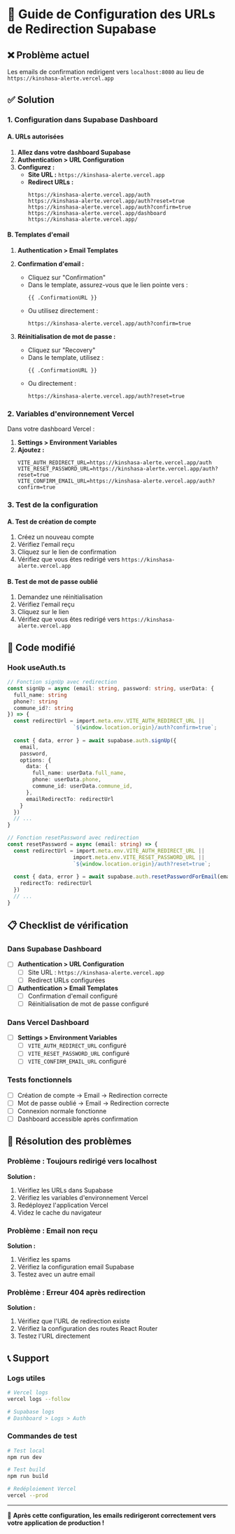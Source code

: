 # 🔧 Guide de Configuration des URLs de Redirection Supabase

## ❌ Problème actuel
Les emails de confirmation redirigent vers `localhost:8080` au lieu de `https://kinshasa-alerte.vercel.app`

## ✅ Solution

### 1. Configuration dans Supabase Dashboard

#### A. URLs autorisées
1. **Allez dans votre dashboard Supabase**
2. **Authentication > URL Configuration**
3. **Configurez :**
   - **Site URL :** `https://kinshasa-alerte.vercel.app`
   - **Redirect URLs :**
     ```
     https://kinshasa-alerte.vercel.app/auth
     https://kinshasa-alerte.vercel.app/auth?reset=true
     https://kinshasa-alerte.vercel.app/auth?confirm=true
     https://kinshasa-alerte.vercel.app/dashboard
     https://kinshasa-alerte.vercel.app/
     ```

#### B. Templates d'email
1. **Authentication > Email Templates**
2. **Confirmation d'email :**
   - Cliquez sur "Confirmation"
   - Dans le template, assurez-vous que le lien pointe vers :
     ```
     {{ .ConfirmationURL }}
     ```
   - Ou utilisez directement :
     ```
     https://kinshasa-alerte.vercel.app/auth?confirm=true
     ```

3. **Réinitialisation de mot de passe :**
   - Cliquez sur "Recovery"
   - Dans le template, utilisez :
     ```
     {{ .ConfirmationURL }}
     ```
   - Ou directement :
     ```
     https://kinshasa-alerte.vercel.app/auth?reset=true
     ```

### 2. Variables d'environnement Vercel

Dans votre dashboard Vercel :
1. **Settings > Environment Variables**
2. **Ajoutez :**
   ```
   VITE_AUTH_REDIRECT_URL=https://kinshasa-alerte.vercel.app/auth
   VITE_RESET_PASSWORD_URL=https://kinshasa-alerte.vercel.app/auth?reset=true
   VITE_CONFIRM_EMAIL_URL=https://kinshasa-alerte.vercel.app/auth?confirm=true
   ```

### 3. Test de la configuration

#### A. Test de création de compte
1. Créez un nouveau compte
2. Vérifiez l'email reçu
3. Cliquez sur le lien de confirmation
4. Vérifiez que vous êtes redirigé vers `https://kinshasa-alerte.vercel.app`

#### B. Test de mot de passe oublié
1. Demandez une réinitialisation
2. Vérifiez l'email reçu
3. Cliquez sur le lien
4. Vérifiez que vous êtes redirigé vers `https://kinshasa-alerte.vercel.app`

## 🔧 Code modifié

### Hook useAuth.ts
```typescript
// Fonction signUp avec redirection
const signUp = async (email: string, password: string, userData: {
  full_name: string
  phone?: string
  commune_id?: string
}) => {
  const redirectUrl = import.meta.env.VITE_AUTH_REDIRECT_URL || 
                     `${window.location.origin}/auth?confirm=true`;
  
  const { data, error } = await supabase.auth.signUp({
    email,
    password,
    options: {
      data: {
        full_name: userData.full_name,
        phone: userData.phone,
        commune_id: userData.commune_id,
      },
      emailRedirectTo: redirectUrl
    }
  })
  // ...
}

// Fonction resetPassword avec redirection
const resetPassword = async (email: string) => {
  const redirectUrl = import.meta.env.VITE_AUTH_REDIRECT_URL || 
                     import.meta.env.VITE_RESET_PASSWORD_URL || 
                     `${window.location.origin}/auth?reset=true`;
  
  const { data, error } = await supabase.auth.resetPasswordForEmail(email, {
    redirectTo: redirectUrl
  })
  // ...
}
```

## 📋 Checklist de vérification

### Dans Supabase Dashboard
- [ ] **Authentication > URL Configuration**
  - [ ] Site URL : `https://kinshasa-alerte.vercel.app`
  - [ ] Redirect URLs configurées
- [ ] **Authentication > Email Templates**
  - [ ] Confirmation d'email configuré
  - [ ] Réinitialisation de mot de passe configuré

### Dans Vercel Dashboard
- [ ] **Settings > Environment Variables**
  - [ ] `VITE_AUTH_REDIRECT_URL` configuré
  - [ ] `VITE_RESET_PASSWORD_URL` configuré
  - [ ] `VITE_CONFIRM_EMAIL_URL` configuré

### Tests fonctionnels
- [ ] Création de compte → Email → Redirection correcte
- [ ] Mot de passe oublié → Email → Redirection correcte
- [ ] Connexion normale fonctionne
- [ ] Dashboard accessible après confirmation

## 🚨 Résolution des problèmes

### Problème : Toujours redirigé vers localhost
**Solution :**
1. Vérifiez les URLs dans Supabase
2. Vérifiez les variables d'environnement Vercel
3. Redéployez l'application Vercel
4. Videz le cache du navigateur

### Problème : Email non reçu
**Solution :**
1. Vérifiez les spams
2. Vérifiez la configuration email Supabase
3. Testez avec un autre email

### Problème : Erreur 404 après redirection
**Solution :**
1. Vérifiez que l'URL de redirection existe
2. Vérifiez la configuration des routes React Router
3. Testez l'URL directement

## 📞 Support

### Logs utiles
```bash
# Vercel logs
vercel logs --follow

# Supabase logs
# Dashboard > Logs > Auth
```

### Commandes de test
```bash
# Test local
npm run dev

# Test build
npm run build

# Redéploiement Vercel
vercel --prod
```

---

🎉 **Après cette configuration, les emails redirigeront correctement vers votre application de production !** 